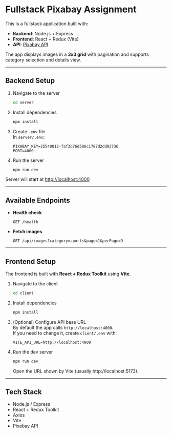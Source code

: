 # Fullstack Pixabay Assignment

This is a fullstack application built with:

- **Backend**: Node.js + Express  
- **Frontend**: React + Redux (Vite)  
- **API**: [Pixabay API](https://pixabay.com/api/docs/)

The app displays images in a **3x3 grid** with pagination and supports category selection and details view.

---

## Backend Setup

1. Navigate to the server  
   ```bash
   cd server
   ```

2. Install dependencies  
   ```bash
   npm install
   ```

3. Create `.env` file  
   In `server/.env`:
   ```env
   PIXABAY_KEY=25540812-faf2b76d586c1787d2dd02736
   PORT=4000
   ```

4. Run the server  
   ```bash
   npm run dev
   ```

Server will start at [http://localhost:4000](http://localhost:4000)

---

## Available Endpoints

- **Health check**  
  ```http
  GET /health
  ```

- **Fetch images**  
  ```http
  GET /api/images?category=sports&page=1&perPage=9
  ```

---

## Frontend Setup

The frontend is built with **React + Redux Toolkit** using **Vite**.

1. Navigate to the client  
   ```bash
   cd client
   ```

2. Install dependencies  
   ```bash
   npm install
   ```

3. (Optional) Configure API base URL  
   By default the app calls `http://localhost:4000`.  
   If you need to change it, create `client/.env` with:
   ```env
   VITE_API_URL=http://localhost:4000
   ```

4. Run the dev server  
   ```bash
   npm run dev
   ```
   Open the URL shown by Vite (usually http://localhost:5173).

---

## Tech Stack

- Node.js / Express  
- React + Redux Toolkit  
- Axios  
- Vite  
- Pixabay API  